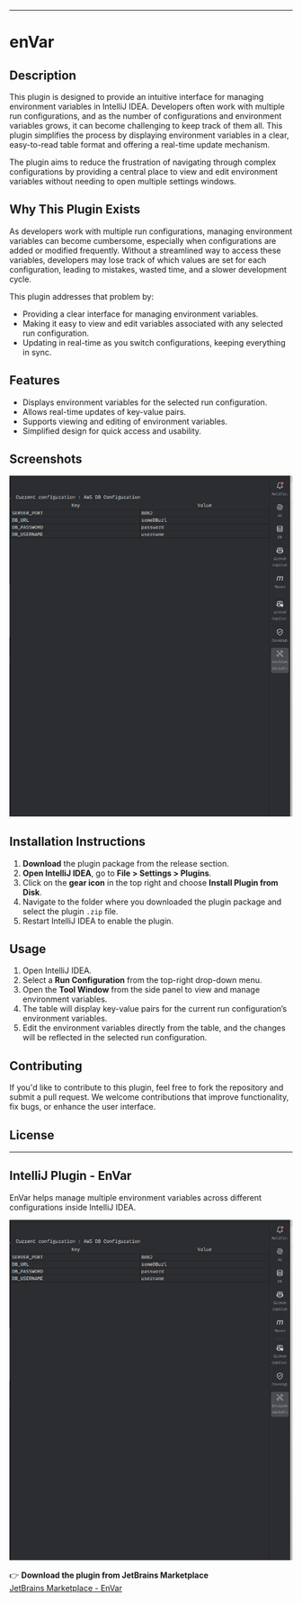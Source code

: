 


---

# enVar

## Description
This plugin is designed to provide an intuitive interface for managing environment variables in IntelliJ IDEA. Developers often work with multiple run configurations, and as the number of configurations and environment variables grows, it can become challenging to keep track of them all. This plugin simplifies the process by displaying environment variables in a clear, easy-to-read table format and offering a real-time update mechanism.

The plugin aims to reduce the frustration of navigating through complex configurations by providing a central place to view and edit environment variables without needing to open multiple settings windows.

## Why This Plugin Exists
As developers work with multiple run configurations, managing environment variables can become cumbersome, especially when configurations are added or modified frequently. Without a streamlined way to access these variables, developers may lose track of which values are set for each configuration, leading to mistakes, wasted time, and a slower development cycle.

This plugin addresses that problem by:
- Providing a clear interface for managing environment variables.
- Making it easy to view and edit variables associated with any selected run configuration.
- Updating in real-time as you switch configurations, keeping everything in sync.

## Features
- Displays environment variables for the selected run configuration.
- Allows real-time updates of key-value pairs.
- Supports viewing and editing of environment variables.
- Simplified design for quick access and usability.

## Screenshots
![Plugin Preview](img.png)

## Installation Instructions
1. **Download** the plugin package from the release section.
2. **Open IntelliJ IDEA**, go to **File > Settings > Plugins**.
3. Click on the **gear icon** in the top right and choose **Install Plugin from Disk**.
4. Navigate to the folder where you downloaded the plugin package and select the plugin `.zip` file.
5. Restart IntelliJ IDEA to enable the plugin.

## Usage
1. Open IntelliJ IDEA.
2. Select a **Run Configuration** from the top-right drop-down menu.
3. Open the **Tool Window** from the side panel to view and manage environment variables.
4. The table will display key-value pairs for the current run configuration’s environment variables.
5. Edit the environment variables directly from the table, and the changes will be reflected in the selected run configuration.

## Contributing
If you'd like to contribute to this plugin, feel free to fork the repository and submit a pull request. We welcome contributions that improve functionality, fix bugs, or enhance the user interface.

## License

---
## IntelliJ Plugin - EnVar

EnVar helps manage multiple environment variables across different configurations inside IntelliJ IDEA.

[![EnVar Plugin](img.png)](https://plugins.jetbrains.com/plugin/26912-envar)

👉 **Download the plugin from JetBrains Marketplace**  
[JetBrains Marketplace - EnVar](https://plugins.jetbrains.com/plugin/26912-envar)

